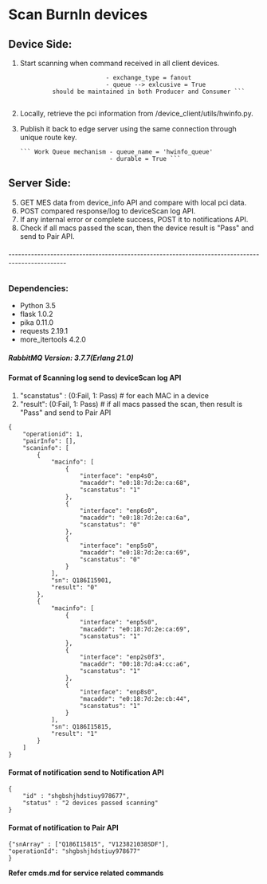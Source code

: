 # Scan BurnIn devices

## Device Side:

1. Start scanning when command received in all client devices.

    ``` Fanout mechanism    - exchange = 'devicescan'
                            - exchange_type = fanout
                            - queue --> exlcusive = True
             should be maintained in both Producer and Consumer ```
            
2. Locally, retrieve the pci information from /device_client/utils/hwinfo.py.
3. Publish it back to edge server using the same connection through unique route key.

       ``` Work Queue mechanism - queue_name = 'hwinfo_queue'
                                - durable = True ```

## Server Side:

5. GET MES data from device_info API and compare with local pci data.
6. POST compared response/log to deviceScan log API.
7. If any internal error or complete success, POST it to notifications API.
8. Check if all macs passed the scan, then the device result is "Pass" and send to Pair API.


###### ------------------------------------------------------------------------------------------------

### **Dependencies:**

* Python 3.5
* flask 1.0.2
* pika 0.11.0
* requests 2.19.1
* more_itertools 4.2.0

##### RabbitMQ Version: 3.7.7(Erlang 21.0)

#### Format of Scanning log send to deviceScan log API
1. "scanstatus" : (0:Fail, 1: Pass) # for each MAC in a device
2. "result": (0:Fail, 1: Pass) # if all macs passed the scan, then result is "Pass" and send to Pair API


```
{
    "operationid": 1,
    "pairInfo": [],
    "scaninfo": [
        {
            "macinfo": [
                {
                    "interface": "enp4s0",
                    "macaddr": "e0:18:7d:2e:ca:68",
                    "scanstatus": "1"
                },
                {
                    "interface": "enp6s0",
                    "macaddr": "e0:18:7d:2e:ca:6a",
                    "scanstatus": "0"
                },
                {
                    "interface": "enp5s0",
                    "macaddr": "e0:18:7d:2e:ca:69",
                    "scanstatus": "0"
                }
            ],
            "sn": Q186I15901,
            "result": "0"
        },
        {
            "macinfo": [
                {
                    "interface": "enp5s0",
                    "macaddr": "e0:18:7d:2e:ca:69",
                    "scanstatus": "1"
                },
                {
                    "interface": "enp2s0f3",
                    "macaddr": "00:18:7d:a4:cc:a6",
                    "scanstatus": "1"
                },
                {
                    "interface": "enp8s0",
                    "macaddr": "e0:18:7d:2e:cb:44",
                    "scanstatus": "1"
                }
            ],
            "sn": Q186I15815,
            "result": "1"
        }
    ]
}

```

#### Format of notification send to Notification API

```
{
    "id" : "shgbshjhdstiuy978677",
    "status" : "2 devices passed scanning"
}
```


#### Format of notification to Pair API

```
{"snArray" : ["Q186I15815", "V123821038SDF"],
"operationId": "shgbshjhdstiuy978677"
}

```

**Refer cmds.md for service related commands**
